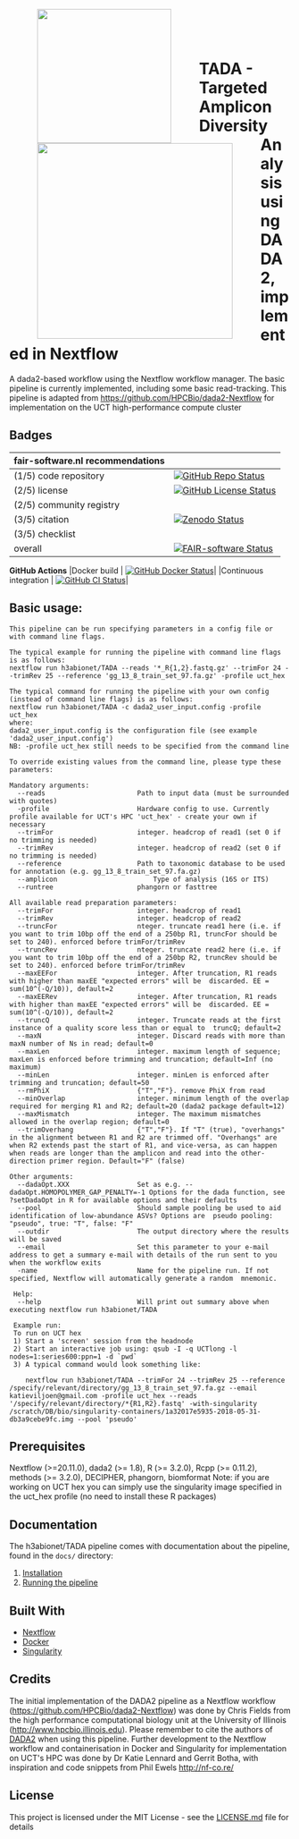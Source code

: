 <p>
<img align="left" src="./assets/cbio_logo.png" width="240" hspace="50"/>
<img align="left" src="./assets/HPCBio.png" width="350" hspace="50"/>
</br></br></br>
</p>

# TADA - Targeted Amplicon Diversity Analysis using DADA2, implemented in Nextflow

A dada2-based workflow using the Nextflow workflow manager.  The basic pipeline is currently implemented, including some basic read-tracking. This pipeline is adapted from https://github.com/HPCBio/dada2-Nextflow for implementation on the UCT high-performance compute cluster

## Badges
| fair-software.nl recommendations                        |                             |
| ------------------------------------------------------- | --------------------------- |
|(1/5) code repository                                    |[![GitHub Repo Status](https://img.shields.io/badge/github-repo-000.svg?logo=github&labelColor=gray&color=blue)](https://github.com/h3abionet/TADA)|
|(2/5) license                                            |[![GitHub License Status](https://img.shields.io/github/license/h3abionet/TADA)](https://github.com/h3abionet/TADA)|
|(2/5) community registry                                 | |
|(3/5) citation                                           |[![Zenodo Status](https://zenodo.org/badge/DOI/10.5281/zenodo.4208836.svg)](https://doi.org/10.5281/zenodo.42088362)|
|(3/5) checklist                                          | |
|overall                                                  |[![FAIR-software Status](https://img.shields.io/badge/fair--software.eu-%E2%97%8F%20%20%E2%97%8F%20%20%E2%97%8B%20%20%E2%97%8F%20%20%E2%97%8B-orange)](https://fair-software.eu)|
**GitHub Actions**
|Docker build                                             | [![GitHub Docker Status](https://github.com/h3abionet/TADA/actions/workflows/docker.yml/badge.svg)](https://github.com/h3abionet/TADA/actions?query=workflow%3A%22Docker%22)|
|Continuous integration                                   | [![GitHub CI Status](https://github.com/h3abionet/TADA/actions/workflows/ci.yml/badge.svg)](https://github.com/h3abionet/TADA/actions?query=workflow%3A%22CI%22)|

## Basic usage:

    This pipeline can be run specifying parameters in a config file or with command line flags.

    The typical example for running the pipeline with command line flags is as follows:
    nextflow run h3abionet/TADA --reads '*_R{1,2}.fastq.gz' --trimFor 24 --trimRev 25 --reference 'gg_13_8_train_set_97.fa.gz' -profile uct_hex

    The typical command for running the pipeline with your own config (instead of command line flags) is as follows:
    nextflow run h3abionet/TADA -c dada2_user_input.config -profile uct_hex
    where:
    dada2_user_input.config is the configuration file (see example 'dada2_user_input.config')
    NB: -profile uct_hex still needs to be specified from the command line

    To override existing values from the command line, please type these parameters:

    Mandatory arguments:
      --reads                       Path to input data (must be surrounded with quotes)
      -profile                      Hardware config to use. Currently profile available for UCT's HPC 'uct_hex' - create your own if necessary
      --trimFor                     integer. headcrop of read1 (set 0 if no trimming is needed)
      --trimRev                     integer. headcrop of read2 (set 0 if no trimming is needed)
      --reference                   Path to taxonomic database to be used for annotation (e.g. gg_13_8_train_set_97.fa.gz)
      --amplicon		                Type of analysis (16S or ITS)
      --runtree                     phangorn or fasttree

    All available read preparation parameters:
      --trimFor                     integer. headcrop of read1
      --trimRev                     integer. headcrop of read2
      --truncFor                    nteger. truncate read1 here (i.e. if you want to trim 10bp off the end of a 250bp R1, truncFor should be set to 240). enforced before trimFor/trimRev
      --truncRev                    nteger. truncate read2 here (i.e. if you want to trim 10bp off the end of a 250bp R2, truncRev should be set to 240). enforced before trimFor/trimRev
      --maxEEFor                    integer. After truncation, R1 reads with higher than maxEE "expected errors" will be  discarded. EE = sum(10^(-Q/10)), default=2
      --maxEERev                    integer. After truncation, R1 reads with higher than maxEE "expected errors" will be  discarded. EE = sum(10^(-Q/10)), default=2
      --truncQ                      integer. Truncate reads at the first instance of a quality score less than or equal to  truncQ; default=2
      --maxN                        integer. Discard reads with more than maxN number of Ns in read; default=0
      --maxLen                      integer. maximum length of sequence; maxLen is enforced before trimming and truncation; default=Inf (no maximum)
      --minLen                      integer. minLen is enforced after trimming and truncation; default=50
      --rmPhiX                      {"T","F"}. remove PhiX from read              
      --minOverlap                  integer. minimum length of the overlap required for merging R1 and R2; default=20 (dada2 package default=12)
      --maxMismatch                 integer. The maximum mismatches allowed in the overlap region; default=0
      --trimOverhang                {"T","F"}. If "T" (true), "overhangs" in the alignment between R1 and R2 are trimmed off. "Overhangs" are when R2 extends past the start of R1, and vice-versa, as can happen when reads are longer than the amplicon and read into the other-direction primer region. Default="F" (false)

    Other arguments:
      --dadaOpt.XXX                 Set as e.g. --dadaOpt.HOMOPOLYMER_GAP_PENALTY=-1 Options for the dada function, see ?setDadaOpt in R for available options and their defaults
      --pool                        Should sample pooling be used to aid identification of low-abundance ASVs? Options are  pseudo pooling: "pseudo", true: "T", false: "F"
      --outdir                      The output directory where the results will be saved
      --email                       Set this parameter to your e-mail address to get a summary e-mail with details of the run sent to you when the workflow exits
      -name                         Name for the pipeline run. If not specified, Nextflow will automatically generate a random  mnemonic.

     Help:
      --help                        Will print out summary above when executing nextflow run h3abionet/TADA                                   

     Example run:
     To run on UCT hex
     1) Start a 'screen' session from the headnode
     2) Start an interactive job using: qsub -I -q UCTlong -l nodes=1:series600:ppn=1 -d `pwd`
     3) A typical command would look something like:

        nextflow run h3abionet/TADA --trimFor 24 --trimRev 25 --reference /specify/relevant/directory/gg_13_8_train_set_97.fa.gz --email katieviljoen@gmail.com -profile uct_hex --reads  '/specify/relevant/directory/*{R1,R2}.fastq' -with-singularity /scratch/DB/bio/singularity-containers/1a32017e5935-2018-05-31- db3a9cebe9fc.img --pool 'pseudo'


## Prerequisites

Nextflow (>=20.11.0), dada2 (>= 1.8), R (>= 3.2.0), Rcpp (>= 0.11.2), methods (>= 3.2.0), DECIPHER, phangorn, biomformat
Note: if you are working on UCT hex you can simply use the singularity image specified in the uct_hex profile (no need to install these R packages)

## Documentation
The h3abionet/TADA pipeline comes with documentation about the pipeline, found in the `docs/` directory:

1. [Installation](docs/installation.md)
2. [Running the pipeline](docs/usage.md)

## Built With

* [Nextflow](https://www.nextflow.io/)
* [Docker](https://www.docker.com/what-docker)
* [Singularity](https://sylabs.io/docs/)


## Credits

The initial implementation of the DADA2 pipeline as a Nextflow workflow (https://github.com/HPCBio/dada2-Nextflow) was done by Chris Fields from the high performance computational biology unit at the University of Illinois (http://www.hpcbio.illinois.edu). Please remember to cite the authors of [DADA2](https://www.ncbi.nlm.nih.gov/pmc/articles/PMC4927377/) when using this pipeline. Further development to the Nextflow workflow and containerisation in Docker and Singularity for implementation on UCT's HPC was done by Dr Katie Lennard and Gerrit Botha, with inspiration and code snippets from Phil Ewels http://nf-co.re/

## License

This project is licensed under the MIT License - see the [LICENSE.md](LICENSE.md) file for details
